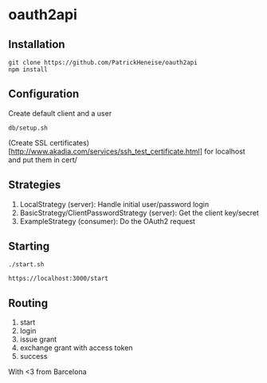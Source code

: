 oauth2api
=========

## Installation

    git clone https://github.com/PatrickHeneise/oauth2api
    npm install


## Configuration

Create default client and a user

    db/setup.sh

(Create SSL certificates)[http://www.akadia.com/services/ssh_test_certificate.html] for localhost and put them in cert/


## Strategies

1. LocalStrategy (server): Handle initial user/password login
2. BasicStrategy/ClientPasswordStrategy (server): Get the client key/secret
3. ExampleStrategy (consumer): Do the OAuth2 request


## Starting

    ./start.sh

    https://localhost:3000/start

## Routing

1. start
2. login
3. issue grant
4. exchange grant with access token
5. success

With <3 from Barcelona
